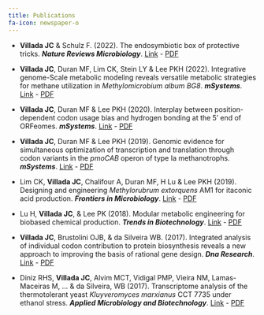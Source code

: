 ```yaml
---
title: Publications
fa-icon: newspaper-o
---
```



- **Villada JC** & Schulz F. (2022). The endosymbiotic box of protective tricks.
_**Nature Reviews Microbiology**_. [Link](http://dx.doi.org/10.1038/s41579-022-00727-8) - [PDF](../papers_pdf/2022_Nature_Reviews_Microbiology_Endosymbionts.pdf)

- **Villada JC**, Duran MF, Lim CK, Stein LY & Lee PKH (2022). Integrative genome-Scale metabolic modeling reveals versatile metabolic strategies for methane utilization in _Methylomicrobium album BG8_.
_**mSystems**_. [Link](https://doi.org/10.1128/msystems.00073-22) - [PDF](../papers_pdf/2022_mSystems_BG8_GEM.pdf)

- **Villada JC**, Duran MF & Lee PKH (2020). Interplay between position-dependent codon usage bias and hydrogen bonding at the 5ʹ end of ORFeomes.
_**mSystems**_. [Link](https://msystems.asm.org/content/5/4/e00613-20) - [PDF](../papers_pdf/2020_mSystems_hydrogenBonds.pdf)

- **Villada JC**, Duran MF & Lee PKH (2019). Genomic evidence for simultaneous optimization of transcription and translation through codon variants in the _pmoCAB_ operon of type Ia methanotrophs.
_**mSystems**_. [Link](https://msystems.asm.org/content/4/4/e00342-19) - [PDF](../papers_pdf/2019_mSystems_pmo.pdf)

- Lim CK, **Villada JC**, Chalifour A, Duran MF, H Lu & Lee PKH (2019). Designing and engineering _Methylorubrum extorquens_ AM1 for itaconic acid production.
_**Frontiers in Microbiology**_. [Link](https://www.frontiersin.org/articles/10.3389/fmicb.2019.01027/full) - [PDF](../papers_pdf/2019_frontiers_am1.pdf)

- Lu H, **Villada JC**, & Lee PK (2018). Modular metabolic engineering for biobased chemical production.
_**Trends in Biotechnology**_. [Link](https://www.cell.com/trends/biotechnology/fulltext/S0167-7799(18)30194-X) - [PDF](../papers_pdf/2018_trends_consortia.pdf)

- **Villada JC**, Brustolini OJB, &  da Silveira WB. (2017). Integrated analysis of individual codon contribution to protein biosynthesis reveals a new approach to improving the basis of rational gene design.
_**Dna Research**_. [Link](https://academic.oup.com/dnaresearch/article/3752474) - [PDF](../papers_pdf/2017_DNARes_codon.pdf)

- Diniz RHS, **Villada JC**, Alvim MCT, Vidigal PMP, Vieira NM, Lamas-Maceiras M, ... & da Silveira, WB (2017). Transcriptome analysis of the thermotolerant yeast _Kluyveromyces marxianus_ CCT 7735 under ethanol stress.
_**Applied Microbiology and Biotechnology**_. [Link](https://link.springer.com/article/10.1007/s00253-017-8432-0) - [PDF](../papers_pdf/2017_ApplMicBio_kmarx.pdf)
